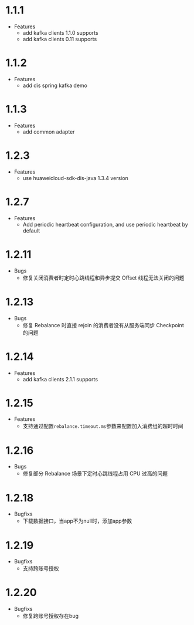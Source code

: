 # 1.1.1

- Features
  * add kafka clients 1.1.0 supports
  * add kafka clients 0.11 supports
  
# 1.1.2
- Features
  * add dis spring kafka demo

# 1.1.3
- Features
  * add common adapter

# 1.2.3
- Features
  * use huaweicloud-sdk-dis-java 1.3.4 version

# 1.2.7
- Features
  * Add periodic heartbeat configuration, and use periodic heartbeat by default
  
# 1.2.11
- Bugs
  * 修复关闭消费者时定时心跳线程和异步提交 Offset 线程无法关闭的问题
  
# 1.2.13
- Bugs
  * 修复 Rebalance 时直接 rejoin 的消费者没有从服务端同步 Checkpoint 的问题
  
# 1.2.14
- Features
  * add kafka clients 2.1.1 supports
  
# 1.2.15
- Features
  * 支持通过配置`rebalance.timeout.ms`参数来配置加入消费组的超时时间
  
# 1.2.16
- Bugs
  * 修复部分 Rebalance 场景下定时心跳线程占用 CPU 过高的问题

# 1.2.18
- Bugfixs
  * 下载数据接口，当app不为null时，添加app参数

# 1.2.19
- Bugfixs
  * 支持跨账号授权
  
# 1.2.20
- Bugfixs
  * 修复跨账号授权存在bug